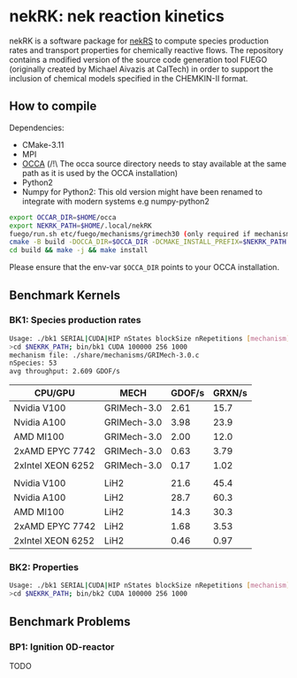 # nekRK: nek reaction kinetics

nekRK is a software package for [nekRS](https://github.com/Nek5000/nekRS) to compute species production rates and transport properties for chemically reactive flows. The repository contains a modified version of the source code generation tool FUEGO (originally created by Michael Aivazis at CalTech) in order to support the inclusion of chemical models specified in the CHEMKIN-II format.

## How to compile
Dependencies:
- CMake-3.11
- MPI
- [OCCA](https://github.com/libocca/occa) (/!\ The occa source directory needs to stay available at the same path as it is used by the OCCA installation)
- Python2
- Numpy for Python2: This old version might have been renamed to integrate with modern systems e.g numpy-python2

```sh
export OCCAR_DIR=$HOME/occa
export NEKRK_PATH=$HOME/.local/nekRK
fuego/run.sh etc/fuego/mechanisms/grimech30 (only required if mechanisms does not exist in share/mechanism)
cmake -B build -DOCCA_DIR=$OCCA_DIR -DCMAKE_INSTALL_PREFIX=$NEKRK_PATH
cd build && make -j && make install
```
Please ensure that the env-var `$OCCA_DIR` points to your OCCA installation.

## Benchmark Kernels

### BK1: Species production rates

```sh
Usage: ./bk1 SERIAL|CUDA|HIP nStates blockSize nRepetitions [mechanism]
>cd $NEKRK_PATH; bin/bk1 CUDA 100000 256 1000
mechanism file: ./share/mechanisms/GRIMech-3.0.c
nSpecies: 53
avg throughput: 2.609 GDOF/s
```

| CPU/GPU           | MECH        | GDOF/s | GRXN/s |
| ----------------- | ----------- | ------ | ------ |
| Nvidia V100       | GRIMech-3.0 |  2.61  |  15.7  |
| Nvidia A100       | GRIMech-3.0 |  3.98  |  23.9  |
| AMD MI100         | GRIMech-3.0 |  2.00  |  12.0  |
| 2xAMD EPYC 7742   | GRIMech-3.0 |  0.63  |  3.79  |
| 2xIntel XEON 6252 | GRIMech-3.0 |  0.17  |  1.02  |
|                   |             |        |        |
| Nvidia V100       | LiH2        |  21.6  |  45.4  |
| Nvidia A100       | LiH2        |  28.7  |  60.3  |
| AMD MI100         | LiH2        |  14.3  |  30.3  |
| 2xAMD EPYC 7742   | LiH2        |  1.68  |  3.53  |
| 2xIntel XEON 6252 | LiH2        |  0.46  |  0.97  |

### BK2: Properties

```sh
Usage: ./bk1 SERIAL|CUDA|HIP nStates blockSize nRepetitions [mechanism]
>cd $NEKRK_PATH; bin/bk2 CUDA 100000 256 1000
```

## Benchmark Problems

### BP1: Ignition 0D-reactor

TODO

